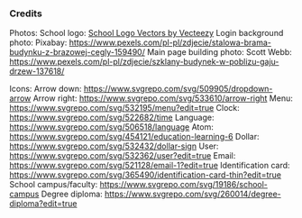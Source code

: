 ### Credits
Photos:
    School logo:
    <a href="https://www.vecteezy.com/free-vector/school-logo">School Logo Vectors by Vecteezy</a>
    Login background photo:
    Pixabay: https://www.pexels.com/pl-pl/zdjecie/stalowa-brama-budynku-z-brazowej-cegly-159490/
    Main page building photo:
    Scott Webb: https://www.pexels.com/pl-pl/zdjecie/szklany-budynek-w-poblizu-gaju-drzew-137618/
    

Icons:
    Arrow down: https://www.svgrepo.com/svg/509905/dropdown-arrow
    Arrow right: https://www.svgrepo.com/svg/533610/arrow-right
    Menu: https://www.svgrepo.com/svg/532195/menu?edit=true
    Clock: https://www.svgrepo.com/svg/522682/time
    Language: https://www.svgrepo.com/svg/506518/language
    Atom: https://www.svgrepo.com/svg/454121/education-learning-6
    Dollar: https://www.svgrepo.com/svg/532432/dollar-sign
    User: https://www.svgrepo.com/svg/532362/user?edit=true
    Email: https://www.svgrepo.com/svg/521128/email-1?edit=true
    Identification card: https://www.svgrepo.com/svg/365490/identification-card-thin?edit=true
    School campus/faculty: https://www.svgrepo.com/svg/19186/school-campus
    Degree diploma: https://www.svgrepo.com/svg/260014/degree-diploma?edit=true